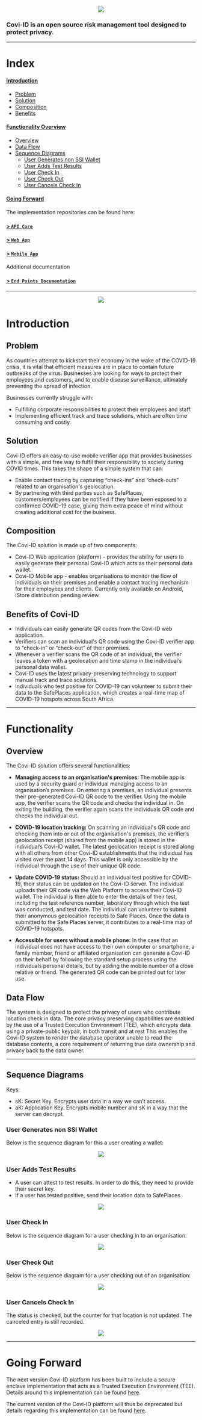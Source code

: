 <div align="center">
    <img src="./imgs/logo-dark.png">
</div>
<h3>
    Covi-ID is an open source risk management tool designed to protect privacy.
</h3>

---

# Index

#### [Introduction](#Introduction-two)
* [Problem](#Problem)
* [Solution](#Solution)
* [Composition](#Composition)
* [Benefits](#Benefits-of-Covi-ID)

#### [Functionality Overview](#Functionality-Overview)
* [Overview](#Overview)
* [Data Flow](#Data-Flow)
* [Sequence Diagrams](#sequence-diagrams)
    * [User Generates non SSI Wallet](#user-generates-non-ssi-wallet)
    * [User Adds Test Results](#user-adds-test-results)
    * [User Check In](#user-check-in)
    * [User Check Out](#user-check-out)
    * [User Cancels Check In](#user-cancels-check-in)

#### [Going Forward](#going-forward)

The implementation repositories can be found here:

#### [> `API Core`](https://github.com/covi-id/cid-api-core) 
#### [> `Web App`](https://github.com/covi-id/cid-web-app)
#### [> `Mobile App`](https://github.com/covi-id/cid-mob-app)

Additional documentation

#### [> `End Points Documentation`](https://github.com/covi-id/cid-documentation/blob/master/end_points.md)

---

<div align="center">
    <img src="./imgs/logo-dark.png">
</div>

# Introduction

## Problem

As countries attempt to kickstart their economy in the wake of the COVID-19 crisis, it is vital that efficient measures are in place to contain future outbreaks of the virus. Businesses are looking for ways to protect their employees and customers, and to enable disease surveillance, ultimately preventing the spread of infection.

Businesses currently struggle with:

* Fulfilling corporate responsibilities to protect their employees and staff.
* Implementing efficient track and trace solutions, which are often time consuming and costly.

## Solution

Covi-ID offers an easy-to-use mobile verifier app that provides businesses with a simple, and free way to fulfil their responsibility to society during COVID times. This takes the shape of a simple system that can:

* Enable contact tracing by capturing “check-ins” and “check-outs” related to an organisation's geolocation.
* By partnering with third parties such as SafePlaces, customers/employees can be notified if they have been exposed to a confirmed COVID-19 case, giving them extra peace of mind without creating additional cost for the business.

## Composition

The Covi-ID solution is made up of two components:

* Covi-ID Web application (platform) - provides the ability for users to easily generate their personal Covi-ID which acts as their personal data wallet.
* Covi-ID Mobile app - enables organisations to monitor the flow of individuals on their premises and enable a contact tracing mechanism for their employees and clients. Currently only available on Android, iStore distribution pending review. 

## Benefits of Covi-ID

* Individuals can easily generate QR codes from the Covi-ID web application.
* Verifiers can scan an individual's QR code using the Covi-ID verifier app to “check-in” or “check-out” of their premises.
* Whenever a verifier scans the QR code of an individual, the verifier leaves a token with a geolocation and time stamp in the individual’s personal data wallet.
* Covi-ID uses the latest privacy-preserving technology to support manual track and trace solutions.
* Individuals who test positive for COVID-19 can volunteer to submit their data to the SafePlaces application, which creates a real-time map of COVID-19 hotspots across South Africa.

---

# Functionality

## Overview

The Covi-ID solution offers several functionalities:

* **Managing access to an organisation's premises**: The mobile app is used by a security guard or individual managing access to an organisation’s premises. On entering a premises, an individual presents their pre-generated Covi-ID QR code to the verifier. Using the mobile app, the verifier scans the QR code and checks the individual in. On exiting the building, the verifier again scans the individuals QR code and checks the individual out.

* **COVID-19 location tracking:** On scanning an individual's QR code and checking them into or out of the organisation's premises, the verifier’s geolocation receipt (shared from the mobile app) is stored in the individual’s Covi-ID wallet. The latest geolocation receipt is stored along with all others from other Covi-ID establishments that the individual has visited over the past 14 days. This wallet is only accessible by the individual through the use of their unique QR code. 

* **Update COVID-19 status:** Should an individual test positive for COVID-19, their status can be updated on the Covi-ID server. The individual uploads their QR code via the Web Platform to access their Covi-ID wallet. The individual is then able to enter the details of their test, including the test reference number, laboratory through which the test was conducted, and test date. The individual can volunteer to submit their anonymous geolocation receipts to Safe Places. Once the data is submitted to the Safe Places server, it contributes to a real-time map of COVID-19 hotspots.

* **Accessible for users without a mobile phone:** In the case that an individual does not have access to their own computer or smartphone, a family member, friend or affiliated organisation can generate a Covi-ID on their behalf by following the standard setup process using the individuals personal details, but by adding the mobile number of a close relative or friend. The generated QR code can be printed out for later use.


## Data Flow

The system is designed to protect the privacy of users who contribute location check in data. The core privacy preserving capabilities are enabled by the use of a Trusted Execution Environment (TEE), which encrypts data using a private-public keypair, in both transit and at rest This enables the Covi-ID system to render the database operator unable to read the database contents, a core requirement of returning true data ownership and privacy back to the data owner.

---

## Sequence Diagrams

Keys:

* sK: Secret Key. Encrypts user data in a way we can’t access.
* aK: Application Key. Encrypts mobile number and sK in a way that the server can decrypt.

### User Generates non SSI Wallet

Below is the sequence diagram for this a user creating a wallet:

<div align="center">
    <img src="./imgs/UserGenerateWallet.png">
</div>

### User Adds Test Results

* A user can attest to test results. In order to do this, they need to provide their secret key.
* If a user has tested positive, send their location data to SafePlaces

<div align="center">
    <img src="./imgs/AddTestResults.png">
</div>

### User Check In

Below is the sequence diagram for a user checking in to an organisation:

<div align="center">
    <img src="./imgs/AddCheckIn.png">
</div>

### User Check Out

Below is the sequence diagram for a user checking out of an organisation:

<div align="center">
    <img src="./imgs/AddCheckOut.png">
</div>

### User Cancels Check In

The status is checked, but the counter for that location is not updated. The canceled entry is still recorded.

<div align="center">
    <img src="./imgs/CheckCanceled.png">
</div>

---

# Going Forward
The next version Covi-ID platform has been built to include a secure enclave implementation that acts as a Trusted Execution Environment (TEE). Details around this implementation can be found [here](https://github.com/covi-id/cid-documentation/blob/master/enclave.md).

The current version of the Covi-ID platform will thus be deprecated but details regarding this implementation can be found [here](https://github.com/covi-id/cid-documentation/blob/master/coviid_api.md).